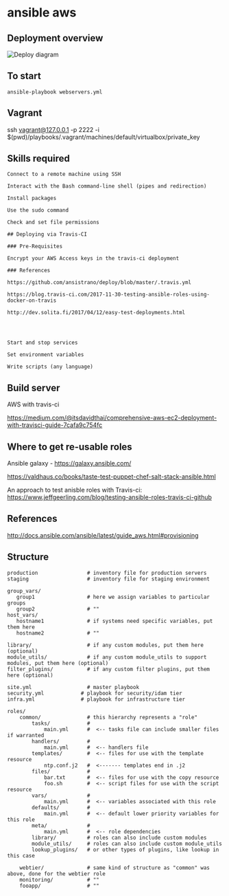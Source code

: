 # ansible aws


## Deployment overview

![Deploy diagram](devops.svg)

## To start
```
ansible-playbook webservers.yml
```

## Vagrant

ssh vagrant@127.0.0.1 -p 2222 -i $(pwd)/playbooks/.vagrant/machines/default/virtualbox/private_key

## Skills required

```
Connect to a remote machine using SSH

Interact with the Bash command-line shell (pipes and redirection)

Install packages

Use the sudo command

Check and set file permissions

## Deploying via Travis-CI

### Pre-Requisites

Encrypt your AWS Access keys in the travis-ci deployment

### References

https://github.com/ansistrano/deploy/blob/master/.travis.yml

https://blog.travis-ci.com/2017-11-30-testing-ansible-roles-using-docker-on-travis

http://dev.solita.fi/2017/04/12/easy-test-deployments.html 




Start and stop services

Set environment variables

Write scripts (any language)
```

## Build server

AWS with travis-ci

https://medium.com/@itsdavidthai/comprehensive-aws-ec2-deployment-with-travisci-guide-7cafa9c754fc


## Where to get re-usable roles

Ansible galaxy - https://galaxy.ansible.com/

https://valdhaus.co/books/taste-test-puppet-chef-salt-stack-ansible.html

An approach to test anisble roles with Travis-ci:
https://www.jeffgeerling.com/blog/testing-ansible-roles-travis-ci-github

## References

http://docs.ansible.com/ansible/latest/guide_aws.html#provisioning

## Structure

```
production                # inventory file for production servers
staging                   # inventory file for staging environment

group_vars/
   group1                 # here we assign variables to particular groups
   group2                 # ""
host_vars/
   hostname1              # if systems need specific variables, put them here
   hostname2              # ""

library/                  # if any custom modules, put them here (optional)
module_utils/             # if any custom module_utils to support modules, put them here (optional)
filter_plugins/           # if any custom filter plugins, put them here (optional)

site.yml                  # master playbook
security.yml            # playbook for security/idam tier
infra.yml               # playbook for infrastructure tier

roles/
    common/               # this hierarchy represents a "role"
        tasks/            #
            main.yml      #  <-- tasks file can include smaller files if warranted
        handlers/         #
            main.yml      #  <-- handlers file
        templates/        #  <-- files for use with the template resource
            ntp.conf.j2   #  <------- templates end in .j2
        files/            #
            bar.txt       #  <-- files for use with the copy resource
            foo.sh        #  <-- script files for use with the script resource
        vars/             #
            main.yml      #  <-- variables associated with this role
        defaults/         #
            main.yml      #  <-- default lower priority variables for this role
        meta/             #
            main.yml      #  <-- role dependencies
        library/          # roles can also include custom modules
        module_utils/     # roles can also include custom module_utils
        lookup_plugins/   # or other types of plugins, like lookup in this case

    webtier/              # same kind of structure as "common" was above, done for the webtier role
    monitoring/           # ""
    fooapp/               # ""
  ```
